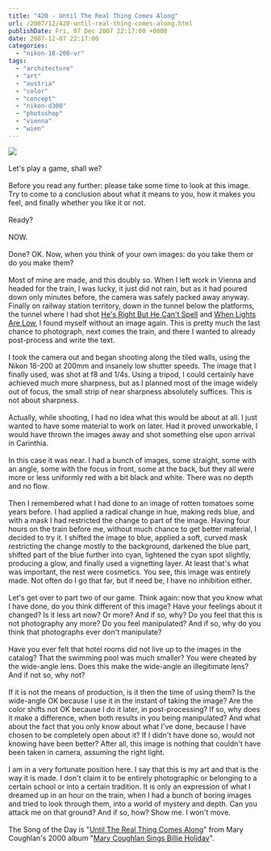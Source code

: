 ```yaml
---
title: "420 - Until The Real Thing Comes Along"
url: /2007/12/420-until-real-thing-comes-along.html
publishDate: Fri, 07 Dec 2007 22:17:00 +0000
date: 2007-12-07 22:17:00
categories: 
  - "nikon-18-200-vr"
tags: 
  - "architecture"
  - "art"
  - "austria"
  - "color"
  - "concept"
  - "nikon-d300"
  - "photoshop"
  - "vienna"
  - "wien"
---
```

<a href="https://d25zfm9zpd7gm5.cloudfront.net/1200x1200/2007/20071207_141400_ps.jpg" target="_blank"><img src="https://d25zfm9zpd7gm5.cloudfront.net/0600x0600/2007/20071207_141400_ps.jpg"/></a><br/><br/>Let's play a game, shall we?<br/><br/>Before you read any further: please take some time to look at this image. Try to come to a conclusion about what it means to you, how it makes you feel, and finally whether you like it or not.<br/><br/>Ready?<br/><br/>NOW.<br/><br/>Done? OK. Now, when you think of your own images: do you take them or do you make them?<br/><br/>Most of mine are made, and this doubly so. When I left work in Vienna and headed for the train, I was lucky, it just did not rain, but as it had poured down only minutes before, the camera was safely packed away anyway. Finally on railway station territory, down in the tunnel below the platforms, the tunnel where I had shot <a href="/2007/11/406-hes-right-but-he-cant-spell.html">He's Right But He Can't Spell</a> and <a href="/2007/12/413-when-lights-are-low.html">When Lights Are Low</a>, I found myself without an image again. This is pretty much the last chance to photograph, next comes the train, and there I wanted to already post-process and write the text.<br/><br/>I took the camera out and began shooting along the tiled walls, using the Nikon 18-200 at 200mm and insanely low shutter speeds. The image that I finally used, was shot at f8 and 1/4s. Using a tripod, I could certainly have achieved much more sharpness, but as I planned most of the image widely out of focus, the small strip of near sharpness absolutely suffices. This is not about sharpness.<br/><br/>Actually, while shooting, I had no idea what this would be about at all. I just wanted to have some material to work on later. Had it proved unworkable, I would have thrown the images away and shot something else upon arrival in Carinthia.<br/><br/>In this case it was near. I had a bunch of images, some straight, some with an angle, some with the focus in front, some at the back, but they all were more or less uniformly red with a bit black and white. There was no depth and no flow.<br/><br/>Then I remembered what I had done to an image of rotten tomatoes some years before. I had applied a radical change in hue, making reds blue, and with a mask I had restricted the change to part of the image. Having four hours on the train before me, without much chance to get better material, I decided to try it. I shifted the image to blue, applied a soft, curved mask restricting the change mostly to the background, darkened the blue part, shifted part of the blue further into cyan, lightened the cyan spot slightly, producing a glow, and finally used a vignetting layer. At least that's what was important, the rest were cosmetics. You see, this image was entirely made. Not often do I go that far, but if need be, I have no inhibition either.<br/><br/>Let's get over to part two of our game. Think again: now that you know what I have done, do you think different of this image? Have your feelings about it changed? Is it less art now? Or more? And if so, why? Do you feel that this is not photography any more? Do you feel manipulated? And if so, why do you think that photographs ever don't manipulate?<br/><br/>Have you ever felt that hotel rooms did not live up to the images in the catalog? That the swimming pool was much smaller? You were cheated by the wide-angle lens. Does this make the wide-angle an illegitimate lens? And if not so, why not?<br/><br/>If it is not the means of production, is it then the time of using them? Is the wide-angle OK because I use it in the instant of taking the image? Are the color shifts not OK because I do it later, in post-processing? If so, why does it make a difference, when both results in you being manipulated? And what about the fact that you only know about what I've done, because I have chosen to be completely open about it? If I didn't have done so, would not knowing have been better? After all, this image is nothing that couldn't have been taken in camera, assuming the right light.<br/><br/>I am in a very fortunate position here. I say that this is my art and that is the way it is made. I don't claim it to be entirely photographic or belonging to a certain school or into a certain tradition. It is only an expression of what I dreamed up in an hour on the train, when I had a bunch of boring images and tried to look through them, into a world of mystery and depth. Can you attack me on that ground? And if so, how? Show me. I won't move.<br/><br/>The Song of the Day is "<a href="http://www.lyricsfreak.com/b/billie+holiday/until+the+real+thing+comes+along_20018012.html" target="_blank">Until The Real Thing Comes Along</a>" from Mary Coughlan's 2000 album "<a href="http://www.amazon.com/Sings-Billie-Holiday-Mary-Coughlan/dp/B00004XMWG" target="_blank">Mary Coughlan Sings Billie Holiday</a>".
